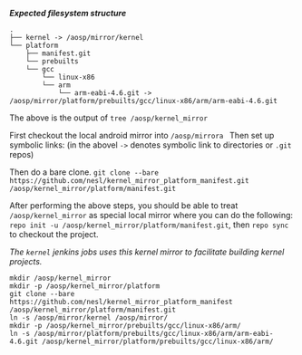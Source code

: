 ___Expected filesystem structure___

```
.
├── kernel -> /aosp/mirror/kernel
└── platform
    ├── manifest.git
    └── prebuilts
	└── gcc
	    └── linux-x86
		└── arm
		    └── arm-eabi-4.6.git -> /aosp/mirror/platform/prebuilts/gcc/linux-x86/arm/arm-eabi-4.6.git
```

The above is the output of `tree /aosp/kernel_mirror`

First checkout the local android mirror into `/aosp/mirrora
`
Then set up symbolic links: (in the abovel `->` denotes symbolic link to directories or `.git` repos)

Then do a bare clone.
`git clone --bare https://github.com/nesl/kernel_mirror_platform_manifest.git /aosp/kernel_mirror/platform/manifest.git`


After performing the above steps, you should be able to treat `/aosp/kernel_mirror` as special local mirror where
you can do the following: `repo init -u /aosp/kernel_mirror/platform/manifest.git`, then `repo sync` to checkout
the project.

*The `kernel` jenkins jobs uses this kernel mirror to facilitate building kernel projects.*

```
mkdir /aosp/kernel_mirror
mkdir -p /aosp/kernel_mirror/platform
git clone --bare https://github.com/nesl/kernel_mirror_platform_manifest /aosp/kernel_mirror/platform/manifest.git
ln -s /aosp/mirror/kernel /aosp/mirror/
mkdir -p /aosp/kernel_mirror/prebuilts/gcc/linux-x86/arm/
ln -s /aosp/mirror/platform/prebuilts/gcc/linux-x86/arm/arm-eabi-4.6.git /aosp/kernel_mirror/platform/prebuilts/gcc/linux-x86/arm/ 
```

